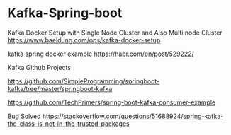 # Kafka-Spring-boot



Kafka Docker Setup with Single Node Cluster and Also Multi node Cluster
https://www.baeldung.com/ops/kafka-docker-setup

kafka spring docker example
https://habr.com/en/post/529222/

Kafka Github Projects

https://github.com/SimpleProgramming/springboot-kafka/tree/master/springboot-kafka

https://github.com/TechPrimers/spring-boot-kafka-consumer-example


Bug Solved
https://stackoverflow.com/questions/51688924/spring-kafka-the-class-is-not-in-the-trusted-packages

